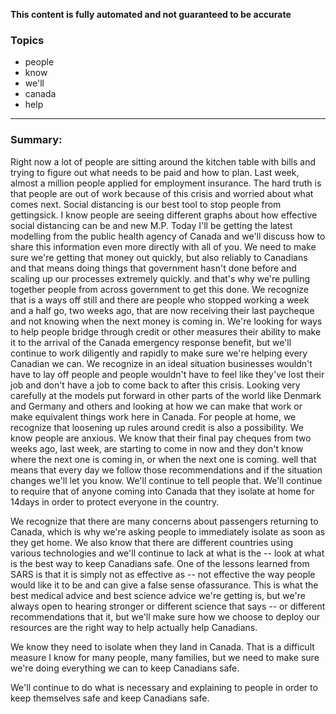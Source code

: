 **This content is fully automated and not guaranteed to be accurate**

### Topics

- people
- know
- we'll
- canada
- help

---

### Summary:



Right now a lot of people are sitting around the kitchen table with bills and trying to figure out what needs to be paid and how to plan.
Last week, almost a million people applied for employment insurance.
The hard truth is that people are out of work because of this crisis and worried about what comes next.
Social distancing is our best tool to stop people from gettingsick.
I know people are seeing different graphs about how effective social distancing can be and new M.P.
Today I'll be getting the latest modelling from the public health agency of Canada and we'll discuss how to share this information even more directly with all of you.
We need to make sure we're getting that money out quickly, but also reliably to Canadians and that means doing things that government hasn't done before and scaling up our processes extremely quickly.
and that's why we're pulling together people from across government to get this done.
We recognize that is a ways off still and there are people who stopped working a week and a half go, two weeks ago, that are now receiving their last paycheque and not knowing when the next money is coming in.
We're looking for ways to help people bridge through credit or other measures their ability to make it to the arrival of the Canada emergency response benefit, but we'll continue to work diligently and rapidly to make sure we're helping every Canadian we can.
We recognize in an ideal situation businesses wouldn't have to lay off people and people wouldn't have to feel like they've lost their job and don't have a job to come back to after this crisis.
Looking very carefully at the models put forward in other parts of the world like Denmark and Germany and others and looking at how we can make that work or make equivalent things work here in Canada.
For people at home, we recognize that loosening up rules around credit is also a possibility.
We know people are anxious.
We know that their final pay cheques from two weeks ago, last week, are starting to come in now and they don't know where the next one is coming in, or when the next one is coming. well that means that every day we follow those recommendations and if the situation changes we'll let you know.
We'll continue to tell people that.
We'll continue to require that of anyone coming into Canada that they isolate at home for 14days in order to protect everyone in the country.



We recognize that there are many concerns about passengers returning to Canada, which is why we're asking people to immediately isolate as soon as they get home.
We also know that there are different countries using various technologies and we'll continue to lack at what is the -- look at what is the best way to keep Canadians safe.
One of the lessons learned from SARS is that it is simply not as effective as -- not effective the way people would like it to be and can give a false sense ofassurance.
This is what the best medical advice and best science advice we're getting is, but we're always open to hearing stronger or different science that says -- or different recommendations that it, but we'll make sure how we choose to deploy our resources are the right way to help actually help Canadians.



We know they need to isolate when they land in Canada.
That is a difficult measure I know for many people, many families, but we need to make sure we're doing everything we can to keep Canadians safe.



We'll continue to do what is necessary and explaining to people in order to keep themselves safe and keep Canadians safe.